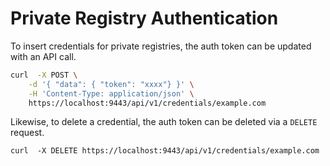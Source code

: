 # Private Registry Authentication

To insert credentials for private registries, the auth token can be updated with an API call.

``` bash
curl  -X POST \
    -d '{ "data": { "token": "xxxx"} }' \
    -H 'Content-Type: application/json' \
    https://localhost:9443/api/v1/credentials/example.com
```

Likewise, to delete a credential, the auth token can be deleted via a `DELETE` request.

```
curl  -X DELETE https://localhost:9443/api/v1/credentials/example.com
```
